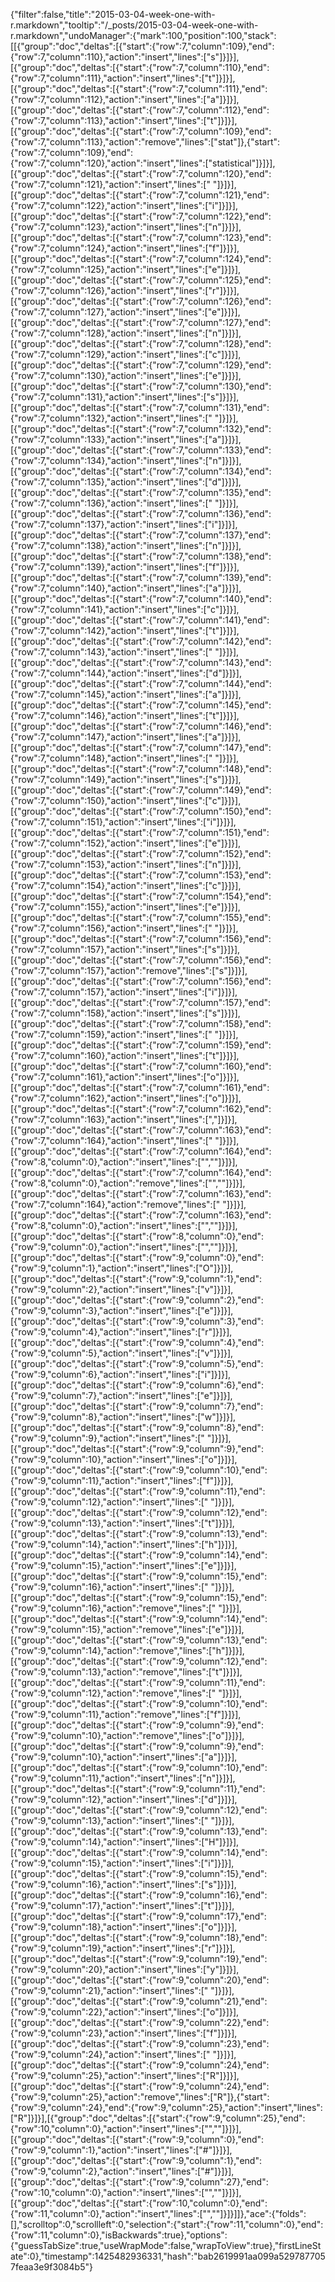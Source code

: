 {"filter":false,"title":"2015-03-04-week-one-with-r.markdown","tooltip":"/_posts/2015-03-04-week-one-with-r.markdown","undoManager":{"mark":100,"position":100,"stack":[[{"group":"doc","deltas":[{"start":{"row":7,"column":109},"end":{"row":7,"column":110},"action":"insert","lines":["s"]}]}],[{"group":"doc","deltas":[{"start":{"row":7,"column":110},"end":{"row":7,"column":111},"action":"insert","lines":["t"]}]}],[{"group":"doc","deltas":[{"start":{"row":7,"column":111},"end":{"row":7,"column":112},"action":"insert","lines":["a"]}]}],[{"group":"doc","deltas":[{"start":{"row":7,"column":112},"end":{"row":7,"column":113},"action":"insert","lines":["t"]}]}],[{"group":"doc","deltas":[{"start":{"row":7,"column":109},"end":{"row":7,"column":113},"action":"remove","lines":["stat"]},{"start":{"row":7,"column":109},"end":{"row":7,"column":120},"action":"insert","lines":["statistical"]}]}],[{"group":"doc","deltas":[{"start":{"row":7,"column":120},"end":{"row":7,"column":121},"action":"insert","lines":[" "]}]}],[{"group":"doc","deltas":[{"start":{"row":7,"column":121},"end":{"row":7,"column":122},"action":"insert","lines":["i"]}]}],[{"group":"doc","deltas":[{"start":{"row":7,"column":122},"end":{"row":7,"column":123},"action":"insert","lines":["n"]}]}],[{"group":"doc","deltas":[{"start":{"row":7,"column":123},"end":{"row":7,"column":124},"action":"insert","lines":["f"]}]}],[{"group":"doc","deltas":[{"start":{"row":7,"column":124},"end":{"row":7,"column":125},"action":"insert","lines":["e"]}]}],[{"group":"doc","deltas":[{"start":{"row":7,"column":125},"end":{"row":7,"column":126},"action":"insert","lines":["r"]}]}],[{"group":"doc","deltas":[{"start":{"row":7,"column":126},"end":{"row":7,"column":127},"action":"insert","lines":["e"]}]}],[{"group":"doc","deltas":[{"start":{"row":7,"column":127},"end":{"row":7,"column":128},"action":"insert","lines":["n"]}]}],[{"group":"doc","deltas":[{"start":{"row":7,"column":128},"end":{"row":7,"column":129},"action":"insert","lines":["c"]}]}],[{"group":"doc","deltas":[{"start":{"row":7,"column":129},"end":{"row":7,"column":130},"action":"insert","lines":["e"]}]}],[{"group":"doc","deltas":[{"start":{"row":7,"column":130},"end":{"row":7,"column":131},"action":"insert","lines":["s"]}]}],[{"group":"doc","deltas":[{"start":{"row":7,"column":131},"end":{"row":7,"column":132},"action":"insert","lines":[" "]}]}],[{"group":"doc","deltas":[{"start":{"row":7,"column":132},"end":{"row":7,"column":133},"action":"insert","lines":["a"]}]}],[{"group":"doc","deltas":[{"start":{"row":7,"column":133},"end":{"row":7,"column":134},"action":"insert","lines":["n"]}]}],[{"group":"doc","deltas":[{"start":{"row":7,"column":134},"end":{"row":7,"column":135},"action":"insert","lines":["d"]}]}],[{"group":"doc","deltas":[{"start":{"row":7,"column":135},"end":{"row":7,"column":136},"action":"insert","lines":[" "]}]}],[{"group":"doc","deltas":[{"start":{"row":7,"column":136},"end":{"row":7,"column":137},"action":"insert","lines":["i"]}]}],[{"group":"doc","deltas":[{"start":{"row":7,"column":137},"end":{"row":7,"column":138},"action":"insert","lines":["n"]}]}],[{"group":"doc","deltas":[{"start":{"row":7,"column":138},"end":{"row":7,"column":139},"action":"insert","lines":["f"]}]}],[{"group":"doc","deltas":[{"start":{"row":7,"column":139},"end":{"row":7,"column":140},"action":"insert","lines":["a"]}]}],[{"group":"doc","deltas":[{"start":{"row":7,"column":140},"end":{"row":7,"column":141},"action":"insert","lines":["c"]}]}],[{"group":"doc","deltas":[{"start":{"row":7,"column":141},"end":{"row":7,"column":142},"action":"insert","lines":["t"]}]}],[{"group":"doc","deltas":[{"start":{"row":7,"column":142},"end":{"row":7,"column":143},"action":"insert","lines":[" "]}]}],[{"group":"doc","deltas":[{"start":{"row":7,"column":143},"end":{"row":7,"column":144},"action":"insert","lines":["d"]}]}],[{"group":"doc","deltas":[{"start":{"row":7,"column":144},"end":{"row":7,"column":145},"action":"insert","lines":["a"]}]}],[{"group":"doc","deltas":[{"start":{"row":7,"column":145},"end":{"row":7,"column":146},"action":"insert","lines":["t"]}]}],[{"group":"doc","deltas":[{"start":{"row":7,"column":146},"end":{"row":7,"column":147},"action":"insert","lines":["a"]}]}],[{"group":"doc","deltas":[{"start":{"row":7,"column":147},"end":{"row":7,"column":148},"action":"insert","lines":[" "]}]}],[{"group":"doc","deltas":[{"start":{"row":7,"column":148},"end":{"row":7,"column":149},"action":"insert","lines":["s"]}]}],[{"group":"doc","deltas":[{"start":{"row":7,"column":149},"end":{"row":7,"column":150},"action":"insert","lines":["c"]}]}],[{"group":"doc","deltas":[{"start":{"row":7,"column":150},"end":{"row":7,"column":151},"action":"insert","lines":["i"]}]}],[{"group":"doc","deltas":[{"start":{"row":7,"column":151},"end":{"row":7,"column":152},"action":"insert","lines":["e"]}]}],[{"group":"doc","deltas":[{"start":{"row":7,"column":152},"end":{"row":7,"column":153},"action":"insert","lines":["n"]}]}],[{"group":"doc","deltas":[{"start":{"row":7,"column":153},"end":{"row":7,"column":154},"action":"insert","lines":["c"]}]}],[{"group":"doc","deltas":[{"start":{"row":7,"column":154},"end":{"row":7,"column":155},"action":"insert","lines":["e"]}]}],[{"group":"doc","deltas":[{"start":{"row":7,"column":155},"end":{"row":7,"column":156},"action":"insert","lines":[" "]}]}],[{"group":"doc","deltas":[{"start":{"row":7,"column":156},"end":{"row":7,"column":157},"action":"insert","lines":["s"]}]}],[{"group":"doc","deltas":[{"start":{"row":7,"column":156},"end":{"row":7,"column":157},"action":"remove","lines":["s"]}]}],[{"group":"doc","deltas":[{"start":{"row":7,"column":156},"end":{"row":7,"column":157},"action":"insert","lines":["i"]}]}],[{"group":"doc","deltas":[{"start":{"row":7,"column":157},"end":{"row":7,"column":158},"action":"insert","lines":["s"]}]}],[{"group":"doc","deltas":[{"start":{"row":7,"column":158},"end":{"row":7,"column":159},"action":"insert","lines":[" "]}]}],[{"group":"doc","deltas":[{"start":{"row":7,"column":159},"end":{"row":7,"column":160},"action":"insert","lines":["t"]}]}],[{"group":"doc","deltas":[{"start":{"row":7,"column":160},"end":{"row":7,"column":161},"action":"insert","lines":["o"]}]}],[{"group":"doc","deltas":[{"start":{"row":7,"column":161},"end":{"row":7,"column":162},"action":"insert","lines":["o"]}]}],[{"group":"doc","deltas":[{"start":{"row":7,"column":162},"end":{"row":7,"column":163},"action":"insert","lines":[","]}]}],[{"group":"doc","deltas":[{"start":{"row":7,"column":163},"end":{"row":7,"column":164},"action":"insert","lines":[" "]}]}],[{"group":"doc","deltas":[{"start":{"row":7,"column":164},"end":{"row":8,"column":0},"action":"insert","lines":["",""]}]}],[{"group":"doc","deltas":[{"start":{"row":7,"column":164},"end":{"row":8,"column":0},"action":"remove","lines":["",""]}]}],[{"group":"doc","deltas":[{"start":{"row":7,"column":163},"end":{"row":7,"column":164},"action":"remove","lines":[" "]}]}],[{"group":"doc","deltas":[{"start":{"row":7,"column":163},"end":{"row":8,"column":0},"action":"insert","lines":["",""]}]}],[{"group":"doc","deltas":[{"start":{"row":8,"column":0},"end":{"row":9,"column":0},"action":"insert","lines":["",""]}]}],[{"group":"doc","deltas":[{"start":{"row":9,"column":0},"end":{"row":9,"column":1},"action":"insert","lines":["O"]}]}],[{"group":"doc","deltas":[{"start":{"row":9,"column":1},"end":{"row":9,"column":2},"action":"insert","lines":["v"]}]}],[{"group":"doc","deltas":[{"start":{"row":9,"column":2},"end":{"row":9,"column":3},"action":"insert","lines":["e"]}]}],[{"group":"doc","deltas":[{"start":{"row":9,"column":3},"end":{"row":9,"column":4},"action":"insert","lines":["r"]}]}],[{"group":"doc","deltas":[{"start":{"row":9,"column":4},"end":{"row":9,"column":5},"action":"insert","lines":["v"]}]}],[{"group":"doc","deltas":[{"start":{"row":9,"column":5},"end":{"row":9,"column":6},"action":"insert","lines":["i"]}]}],[{"group":"doc","deltas":[{"start":{"row":9,"column":6},"end":{"row":9,"column":7},"action":"insert","lines":["e"]}]}],[{"group":"doc","deltas":[{"start":{"row":9,"column":7},"end":{"row":9,"column":8},"action":"insert","lines":["w"]}]}],[{"group":"doc","deltas":[{"start":{"row":9,"column":8},"end":{"row":9,"column":9},"action":"insert","lines":[" "]}]}],[{"group":"doc","deltas":[{"start":{"row":9,"column":9},"end":{"row":9,"column":10},"action":"insert","lines":["o"]}]}],[{"group":"doc","deltas":[{"start":{"row":9,"column":10},"end":{"row":9,"column":11},"action":"insert","lines":["f"]}]}],[{"group":"doc","deltas":[{"start":{"row":9,"column":11},"end":{"row":9,"column":12},"action":"insert","lines":[" "]}]}],[{"group":"doc","deltas":[{"start":{"row":9,"column":12},"end":{"row":9,"column":13},"action":"insert","lines":["t"]}]}],[{"group":"doc","deltas":[{"start":{"row":9,"column":13},"end":{"row":9,"column":14},"action":"insert","lines":["h"]}]}],[{"group":"doc","deltas":[{"start":{"row":9,"column":14},"end":{"row":9,"column":15},"action":"insert","lines":["e"]}]}],[{"group":"doc","deltas":[{"start":{"row":9,"column":15},"end":{"row":9,"column":16},"action":"insert","lines":[" "]}]}],[{"group":"doc","deltas":[{"start":{"row":9,"column":15},"end":{"row":9,"column":16},"action":"remove","lines":[" "]}]}],[{"group":"doc","deltas":[{"start":{"row":9,"column":14},"end":{"row":9,"column":15},"action":"remove","lines":["e"]}]}],[{"group":"doc","deltas":[{"start":{"row":9,"column":13},"end":{"row":9,"column":14},"action":"remove","lines":["h"]}]}],[{"group":"doc","deltas":[{"start":{"row":9,"column":12},"end":{"row":9,"column":13},"action":"remove","lines":["t"]}]}],[{"group":"doc","deltas":[{"start":{"row":9,"column":11},"end":{"row":9,"column":12},"action":"remove","lines":[" "]}]}],[{"group":"doc","deltas":[{"start":{"row":9,"column":10},"end":{"row":9,"column":11},"action":"remove","lines":["f"]}]}],[{"group":"doc","deltas":[{"start":{"row":9,"column":9},"end":{"row":9,"column":10},"action":"remove","lines":["o"]}]}],[{"group":"doc","deltas":[{"start":{"row":9,"column":9},"end":{"row":9,"column":10},"action":"insert","lines":["a"]}]}],[{"group":"doc","deltas":[{"start":{"row":9,"column":10},"end":{"row":9,"column":11},"action":"insert","lines":["n"]}]}],[{"group":"doc","deltas":[{"start":{"row":9,"column":11},"end":{"row":9,"column":12},"action":"insert","lines":["d"]}]}],[{"group":"doc","deltas":[{"start":{"row":9,"column":12},"end":{"row":9,"column":13},"action":"insert","lines":[" "]}]}],[{"group":"doc","deltas":[{"start":{"row":9,"column":13},"end":{"row":9,"column":14},"action":"insert","lines":["H"]}]}],[{"group":"doc","deltas":[{"start":{"row":9,"column":14},"end":{"row":9,"column":15},"action":"insert","lines":["i"]}]}],[{"group":"doc","deltas":[{"start":{"row":9,"column":15},"end":{"row":9,"column":16},"action":"insert","lines":["s"]}]}],[{"group":"doc","deltas":[{"start":{"row":9,"column":16},"end":{"row":9,"column":17},"action":"insert","lines":["t"]}]}],[{"group":"doc","deltas":[{"start":{"row":9,"column":17},"end":{"row":9,"column":18},"action":"insert","lines":["o"]}]}],[{"group":"doc","deltas":[{"start":{"row":9,"column":18},"end":{"row":9,"column":19},"action":"insert","lines":["r"]}]}],[{"group":"doc","deltas":[{"start":{"row":9,"column":19},"end":{"row":9,"column":20},"action":"insert","lines":["y"]}]}],[{"group":"doc","deltas":[{"start":{"row":9,"column":20},"end":{"row":9,"column":21},"action":"insert","lines":[" "]}]}],[{"group":"doc","deltas":[{"start":{"row":9,"column":21},"end":{"row":9,"column":22},"action":"insert","lines":["o"]}]}],[{"group":"doc","deltas":[{"start":{"row":9,"column":22},"end":{"row":9,"column":23},"action":"insert","lines":["f"]}]}],[{"group":"doc","deltas":[{"start":{"row":9,"column":23},"end":{"row":9,"column":24},"action":"insert","lines":[" "]}]}],[{"group":"doc","deltas":[{"start":{"row":9,"column":24},"end":{"row":9,"column":25},"action":"insert","lines":["R"]}]}],[{"group":"doc","deltas":[{"start":{"row":9,"column":24},"end":{"row":9,"column":25},"action":"remove","lines":["R"]},{"start":{"row":9,"column":24},"end":{"row":9,"column":25},"action":"insert","lines":["R"]}]}],[{"group":"doc","deltas":[{"start":{"row":9,"column":25},"end":{"row":10,"column":0},"action":"insert","lines":["",""]}]}],[{"group":"doc","deltas":[{"start":{"row":9,"column":0},"end":{"row":9,"column":1},"action":"insert","lines":["#"]}]}],[{"group":"doc","deltas":[{"start":{"row":9,"column":1},"end":{"row":9,"column":2},"action":"insert","lines":["#"]}]}],[{"group":"doc","deltas":[{"start":{"row":9,"column":27},"end":{"row":10,"column":0},"action":"insert","lines":["",""]}]}],[{"group":"doc","deltas":[{"start":{"row":10,"column":0},"end":{"row":11,"column":0},"action":"insert","lines":["",""]}]}]]},"ace":{"folds":[],"scrolltop":0,"scrollleft":0,"selection":{"start":{"row":11,"column":0},"end":{"row":11,"column":0},"isBackwards":true},"options":{"guessTabSize":true,"useWrapMode":false,"wrapToView":true},"firstLineState":0},"timestamp":1425482936331,"hash":"bab2619991aa099a5297877057feaa3e9f3084b5"}